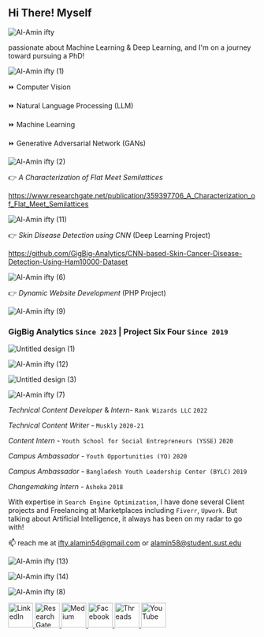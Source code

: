 <h2>Hi There! Myself </h2> 

![Al-Amin ifty](https://github.com/ifty54/ifty54/assets/31790027/88b06667-8d3d-4a1b-a530-d439078bb712)

passionate about Machine Learning & Deep Learning, and I'm on a journey toward pursuing a PhD!

![Al-Amin ifty (1)](https://github.com/ifty54/ifty54/assets/31790027/a483ec55-a036-4374-9376-4a64a3a21593)

⏩ Computer Vision

⏩ Natural Language Processing (LLM)

⏩ Machine Learning

⏩ Generative Adversarial Network (GANs)


![Al-Amin ifty (2)](https://github.com/ifty54/ifty54/assets/31790027/6aa9e86b-dbe0-4b13-b429-e866e29a1940)

👉 _A Characterization of Flat Meet Semilattices_

https://www.researchgate.net/publication/359397706_A_Characterization_of_Flat_Meet_Semilattices 

![Al-Amin ifty (11)](https://github.com/ifty54/ifty54/assets/31790027/6d6d359b-1604-4134-9956-81c84c8565a8)

👉 _Skin Disease Detection using CNN_ (Deep Learning Project) 

https://github.com/GigBig-Analytics/CNN-based-Skin-Cancer-Disease-Detection-Using-Ham10000-Dataset

![Al-Amin ifty (6)](https://github.com/ifty54/ifty54/assets/31790027/f5445173-e867-4ce2-9bc6-024445db1713)

👉 _Dynamic Website Development_ (PHP Project)

![Al-Amin ifty (9)](https://github.com/ifty54/ifty54/assets/31790027/7a024f1f-e2a9-4696-b3d2-b9bf0604ad42)

### GigBig Analytics `Since 2023` | Project Six Four `Since 2019`

![Untitled design (1)](https://github.com/ifty54/ifty54/assets/31790027/c8642eed-bedc-4f0d-bf13-a1ea1e1f4f56)

![Al-Amin ifty (12)](https://github.com/ifty54/ifty54/assets/31790027/4f397d8d-5195-430a-ab80-252588627d24)

![Untitled design (3)](https://github.com/ifty54/ifty54/assets/31790027/6018d730-db35-4f7f-b47f-7d45909b6e8e)

![Al-Amin ifty (7)](https://github.com/ifty54/ifty54/assets/31790027/5e2fabdd-10e8-4682-a994-a98580620a85)

*Technical Content Developer* & *Intern*- `Rank Wizards LLC` `2022`

*Technical Content Writer* - `Muskly` `2020-21`

*Content Intern* - `Youth School for Social Entrepreneurs (YSSE)` `2020`

*Campus Ambassador* - `Youth Opportunities (YO)` `2020`

*Campus Ambassador* - `Bangladesh Youth Leadership Center (BYLC)` `2019`

*Changemaking Intern* - `Ashoka` `2018`

With expertise in `Search Engine Optimization`, I have done several Client projects and Freelancing at Marketplaces including `Fiverr`, `Upwork`. But talking about Artificial Intelligence, it always has been on my radar to go with!

📫 reach me at ifty.alamin54@gmail.com or alamin58@student.sust.edu

![Al-Amin ifty (13)](https://github.com/ifty54/ifty54/assets/31790027/4a395c51-9ae3-4aae-b212-b532e147db81)

![Al-Amin ifty (14)](https://github.com/ifty54/ifty54/assets/31790027/8376533c-4326-4f15-ad6c-b15edc646e61)

![Al-Amin ifty (8)](https://github.com/ifty54/ifty54/assets/31790027/bdc0fb03-e94e-4e59-b85f-5d5c21bbea35)

<a href="https://www.linkedin.com/in/ifty54/">
  <img src="https://static-00.iconduck.com/assets.00/linkedin-icon-1024x1024-z5dvl47c.png" alt="LinkedIn" width="50" height="50">
</a>
<a href="https://www.researchgate.net/profile/Al-Amin-Ifty/">
  <img src="https://upload.wikimedia.org/wikipedia/commons/thumb/5/5e/ResearchGate_icon_SVG.svg/1200px-ResearchGate_icon_SVG.svg.png" alt="ResearchGate" width="50" height="50">
</a>
<a href="https://medium.com/@ifty54">
  <img src="https://cdn.icon-icons.com/icons2/3041/PNG/512/medium_logo_icon_189223.png" alt="Medium" width="50" height="50">
</a>
<a href="https://www.facebook.com/ifty.bd54">
  <img src="https://upload.wikimedia.org/wikipedia/en/thumb/0/04/Facebook_f_logo_%282021%29.svg/2048px-Facebook_f_logo_%282021%29.svg.png" alt="Facebook" width="50" height="50">
</a>
<a href="https://www.threads.net/@iift_ee">
  <img src="https://seeklogo.com/images/T/threads-by-instagram-logo-20008C5295-seeklogo.com.png?v=638243447960000000" alt="Threads" width="50" height="50">
</a>
<a href="https://www.youtube.com/channel/UCTjmyVg8VUgo7cUgzRHO9Kw">
  <img src="https://img.freepik.com/free-icon/youtube_318-183441.jpg" alt="YouTube" width="50" height="50">
</a>
